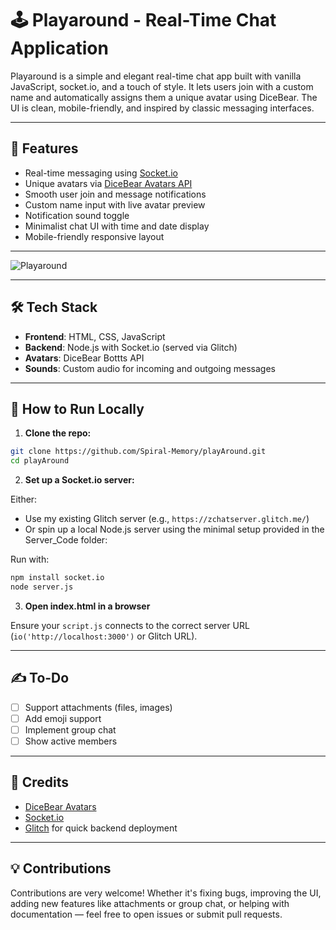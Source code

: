 
# 🕹️ Playaround - Real-Time Chat Application

Playaround is a simple and elegant real-time chat app built with vanilla JavaScript, socket.io, and a touch of style. It lets users join with a custom name and automatically assigns them a unique avatar using DiceBear. The UI is clean, mobile-friendly, and inspired by classic messaging interfaces.

---

## 🚀 Features

- Real-time messaging using [Socket.io](https://socket.io/)
- Unique avatars via [DiceBear Avatars API](https://www.dicebear.com/)
- Smooth user join and message notifications
- Custom name input with live avatar preview
- Notification sound toggle
- Minimalist chat UI with time and date display
- Mobile-friendly responsive layout

---

![Playaround](https://github.com/user-attachments/assets/456d7d85-876b-4c7f-ac3d-0217f4a4216c)

---

## 🛠️ Tech Stack

- **Frontend**: HTML, CSS, JavaScript
- **Backend**: Node.js with Socket.io (served via Glitch)
- **Avatars**: DiceBear Bottts API
- **Sounds**: Custom audio for incoming and outgoing messages

---

## 🔧 How to Run Locally

1. **Clone the repo:**

```bash
git clone https://github.com/Spiral-Memory/playAround.git
cd playAround
````

2. **Set up a Socket.io server:**

Either:

* Use my existing Glitch server (e.g., `https://zchatserver.glitch.me/`)
* Or spin up a local Node.js server using the minimal setup provided in the Server_Code folder:

Run with:

```bash
npm install socket.io
node server.js
```

3. **Open index.html in a browser**

Ensure your `script.js` connects to the correct server URL (`io('http://localhost:3000')` or Glitch URL).

---

## ✍️ To-Do

- [ ] Support attachments (files, images)
- [ ] Add emoji support
- [ ] Implement group chat
- [ ] Show active members

---

## 🤝 Credits

* [DiceBear Avatars](https://dicebear.com/)
* [Socket.io](https://socket.io/)
* [Glitch](https://glitch.com/) for quick backend deployment

---

## 💡 Contributions

Contributions are very welcome! Whether it's fixing bugs, improving the UI, adding new features like attachments or group chat, or helping with documentation — feel free to open issues or submit pull requests.
